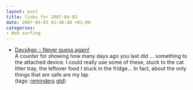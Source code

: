 ```yaml
---
layout: post
title: links for 2007-04-03
date: 2007-04-03 01:46:48 +01:00
categories:
- Web surfing
---
```

<ul class="delicious">
	<li>
		<div class="delicious-link"><a href="http://www.howmanydaysago.com/">DaysAgo :: Never guess again!</a></div>
		<div class="delicious-extended">A counter for showing how many days ago you last did ... something to the attached device.  I could really use some of these, stuck to the cat litter tray, the leftover food I stuck in the fridge...  In fact, about the only things that are safe are my lap</div>
		<div class="delicious-tags">(tags: <a href="http://del.icio.us/mathie/reminders">reminders</a> <a href="http://del.icio.us/mathie/gtd">gtd</a>)</div>
	</li>
</ul>
